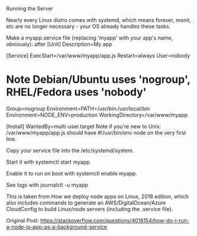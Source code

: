 Running the Server

Nearly every Linux distro comes with systemd, which means forever, monit, etc are no longer necessary - your OS already handles these tasks.

Make a myapp.service file (replacing 'myapp' with your app's name, obviously):
after
[Unit]
Description=My app

[Service]
ExecStart=/var/www/myapp/app.js
Restart=always
User=nobody
# Note Debian/Ubuntu uses 'nogroup', RHEL/Fedora uses 'nobody'
Group=nogroup
Environment=PATH=/usr/bin:/usr/local/bin
Environment=NODE_ENV=production
WorkingDirectory=/var/www/myapp

[Install]
WantedBy=multi-user.target
Note if you're new to Unix: /var/www/myapp/app.js should have #!/usr/bin/env node on the very first line.

Copy your service file into the /etc/systemd/system.

Start it with systemctl start myapp.

Enable it to run on boot with systemctl enable myapp.

See logs with journalctl -u myapp

This is taken from How we deploy node apps on Linux, 2018 edition, which also includes commands to generate an AWS/DigitalOcean/Azure CloudConfig to build Linux/node servers (including the .service file).

Original Post: https://stackoverflow.com/questions/4018154/how-do-i-run-a-node-js-app-as-a-background-service 

